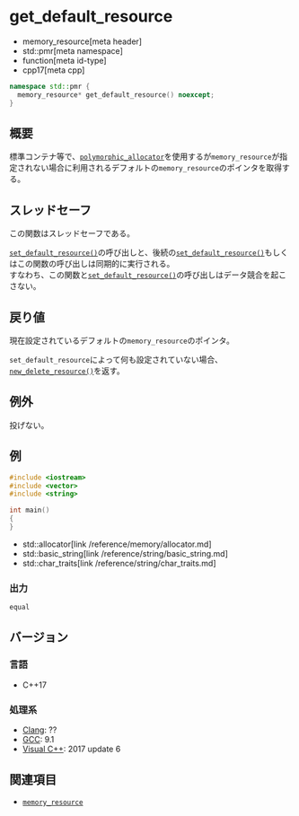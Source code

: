 # get_default_resource
* memory_resource[meta header]
* std::pmr[meta namespace]
* function[meta id-type]
* cpp17[meta cpp]

```cpp
namespace std::pmr {
  memory_resource* get_default_resource() noexcept;
}
```

## 概要
標準コンテナ等で、[`polymorphic_allocator`](polymorphic_allocator.md)を使用するが`memory_resource`が指定されない場合に利用されるデフォルトの`memory_resource`のポインタを取得する。

## スレッドセーフ
この関数はスレッドセーフである。

[`set_default_resource()`](set_default_resource.md)の呼び出しと、後続の[`set_default_resource()`](set_default_resource.md)もしくはこの関数の呼び出しは同期的に実行される。  
すなわち、この関数と[`set_default_resource()`](set_default_resource.md)の呼び出しはデータ競合を起こさない。

## 戻り値
現在設定されているデフォルトの`memory_resource`のポインタ。

`set_default_resource`によって何も設定されていない場合、[`new_delete_resource()`](memory_resource/new_delete_resource.md)を返す。

## 例外
投げない。

## 例
```cpp example
#include <iostream>
#include <vector>
#include <string>

int main()
{
}
```
* std::allocator[link /reference/memory/allocator.md]
* std::basic_string[link /reference/string/basic_string.md]
* std::char_traits[link /reference/string/char_traits.md]

### 出力
```
equal
```

## バージョン
### 言語
- C++17

### 処理系
- [Clang](/implementation.md#clang): ??
- [GCC](/implementation.md#gcc): 9.1
- [Visual C++](/implementation.md#visual_cpp): 2017 update 6

## 関連項目
- [`memory_resource`](memory_resource.md)